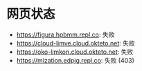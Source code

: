 # 网页状态
- https://figura.hpbmm.repl.co: 失败
- https://cloud-limve.cloud.okteto.net: 失败
- https://oko-limkon.cloud.okteto.net: 失败
- https://mization.edpjg.repl.co: 失败 (403)

